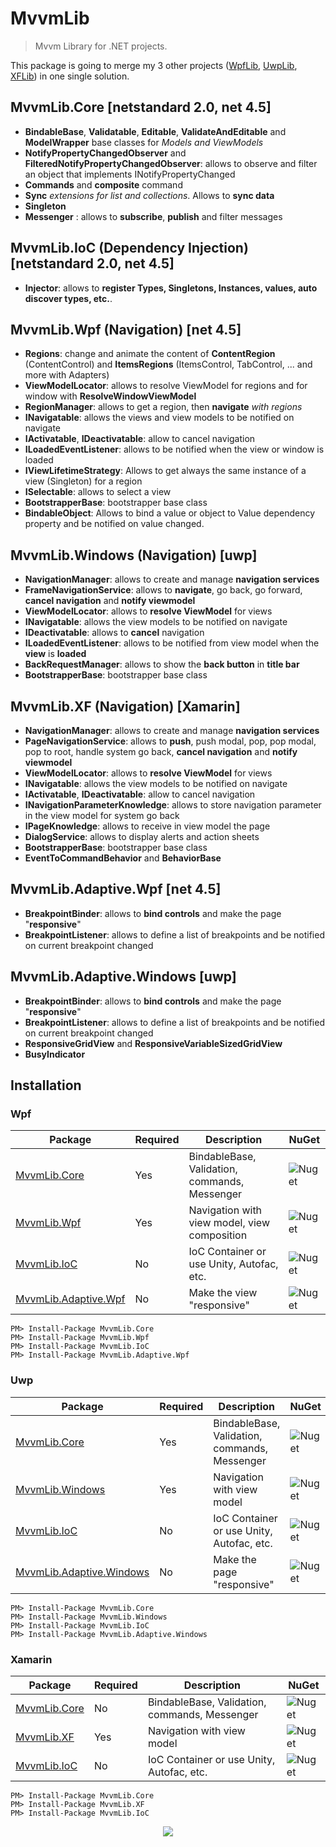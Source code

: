 # MvvmLib

>  Mvvm Library for .NET projects.

This package is going to merge my 3 other projects ([WpfLib](https://github.com/romagny13/WpfLib), [UwpLib](https://github.com/romagny13/UwpLib), [XFLib](https://github.com/romagny13/XFLib)) in one single solution. 

## MvvmLib.Core [netstandard 2.0, net 4.5]

* **BindableBase**, **Validatable**, **Editable**, **ValidateAndEditable** and **ModelWrapper** base classes for _Models and ViewModels_
* **NotifyPropertyChangedObserver** and **FilteredNotifyPropertyChangedObserver**: allows to observe and filter an object that implements INotifyPropertyChanged
* **Commands** and **composite** command
* **Sync** _extensions for list and collections_. Allows to **sync data**
* **Singleton**
* **Messenger** : allows to **subscribe**, **publish** and filter messages


## MvvmLib.IoC (Dependency Injection) [netstandard 2.0, net 4.5]
  * **Injector**: allows to **register Types, Singletons, Instances, values, auto discover types, etc.**.
  


## MvvmLib.Wpf (Navigation) [net 4.5]

* **Regions**: change and animate the content of **ContentRegion** (ContentControl) and **ItemsRegions** (ItemsControl, TabControl, ... and more with Adapters) 
* **ViewModelLocator**: allows to resolve ViewModel for regions and for window with **ResolveWindowViewModel**
* **RegionManager**: allows to get a region, then **navigate** _with regions_ 
* **INavigatable**: allows the views and view models to be notified on navigate
* **IActivatable**, **IDeactivatable**: allow to cancel navigation
* **ILoadedEventListener**: allows to be notified when the view or window is loaded
* **IViewLifetimeStrategy**: Allows to get always the same instance of a view (Singleton) for a region
* **ISelectable**: allows to select a view 
* **BootstrapperBase**: bootstrapper base class
* **BindableObject**: Allows to bind a value or object to Value dependency property and be notified on value changed.

## MvvmLib.Windows (Navigation) [uwp]
  
* **NavigationManager**: allows to create and manage **navigation services**
* **FrameNavigationService**: allows to **navigate**, go back, go forward, **cancel navigation** and **notify viewmodel**
* **ViewModelLocator**: allows to **resolve ViewModel** for views
* **INavigatable**: allows the view models to be notified on navigate
* **IDeactivatable**: allows to **cancel** navigation
* **ILoadedEventListener**: allows to be notified from view model when the **view** is **loaded**
* **BackRequestManager**: allows to show the **back button** in **title bar**
* **BootstrapperBase**: bootstrapper base class

## MvvmLib.XF (Navigation) [Xamarin]
  
* **NavigationManager**: allows to create and manage **navigation services**
* **PageNavigationService**: allows to **push**, push modal, pop, pop modal, pop to root, handle system go back, **cancel navigation** and **notify viewmodel**
* **ViewModelLocator**: allows to **resolve ViewModel** for views
* **INavigatable**: allows the view models to be notified on navigate
* **IActivatable**, **IDeactivatable**: allow to cancel navigation
* **INavigationParameterKnowledge**: allows to store navigation parameter in the view model for system go back
* **IPageKnowledge**: allows to receive in view model the page
* **DialogService**: allows to display alerts and action sheets
* **BootstrapperBase**: bootstrapper base class
* **EventToCommandBehavior** and **BehaviorBase**

## MvvmLib.Adaptive.Wpf [net 4.5]

* **BreakpointBinder**: allows to **bind controls** and make the page "**responsive**"
* **BreakpointListener**: allows to define a list of breakpoints and be notified on current breakpoint changed

## MvvmLib.Adaptive.Windows [uwp]

* **BreakpointBinder**: allows to **bind controls** and make the page "**responsive**"
* **BreakpointListener**: allows to define a list of breakpoints and be notified on current breakpoint changed
* **ResponsiveGridView** and **ResponsiveVariableSizedGridView**
* **BusyIndicator**


## Installation

### Wpf 

| Package  | Required | Description | NuGet |
| --- | --- | --- | --- |
| [MvvmLib.Core](https://www.nuget.org/packages/MvvmLib.Core/)  | Yes  | BindableBase, Validation, commands, Messenger | ![Nuget](https://img.shields.io/nuget/v/MvvmLib.Core.svg?style=flat-square)
| [MvvmLib.Wpf](https://www.nuget.org/packages/MvvmLib.Wpf/) | Yes  | Navigation with view model, view composition | ![Nuget](https://img.shields.io/nuget/v/MvvmLib.Wpf.svg?style=flat-square) |
| [MvvmLib.IoC](https://www.nuget.org/packages/MvvmLib.IoC/) | No  | IoC Container or use Unity, Autofac, etc. | ![Nuget](https://img.shields.io/nuget/v/MvvmLib.IoC.svg?style=flat-square) |
| [MvvmLib.Adaptive.Wpf](https://www.nuget.org/packages/MvvmLib.Adaptive.Wpf/) | No | Make the view "responsive" | ![Nuget](https://img.shields.io/nuget/v/MvvmLib.Adaptive.Wpf.svg?style=flat-square) |

```
PM> Install-Package MvvmLib.Core
PM> Install-Package MvvmLib.Wpf
PM> Install-Package MvvmLib.IoC
PM> Install-Package MvvmLib.Adaptive.Wpf
```

### Uwp

| Package  | Required | Description | NuGet |
| --- | --- | --- | --- |
| [MvvmLib.Core](https://www.nuget.org/packages/MvvmLib.Core/)  | Yes | BindableBase, Validation, commands, Messenger | ![Nuget](https://img.shields.io/nuget/v/MvvmLib.Core.svg?style=flat-square) |
| [MvvmLib.Windows](https://www.nuget.org/packages/MvvmLib.Windows/) | Yes | Navigation with view model | ![Nuget](https://img.shields.io/nuget/v/MvvmLib.Windows.svg?style=flat-square) |
| [MvvmLib.IoC](https://www.nuget.org/packages/MvvmLib.IoC/) | No | IoC Container or use Unity, Autofac, etc. | ![Nuget](https://img.shields.io/nuget/v/MvvmLib.IoC.svg?style=flat-square) |
| [MvvmLib.Adaptive.Windows](https://www.nuget.org/packages/MvvmLib.Adaptive.Windows/) | No | Make the page "responsive" | ![Nuget](https://img.shields.io/nuget/v/MvvmLib.Adaptive.Windows.svg?style=flat-square) |

```
PM> Install-Package MvvmLib.Core
PM> Install-Package MvvmLib.Windows
PM> Install-Package MvvmLib.IoC
PM> Install-Package MvvmLib.Adaptive.Windows
```

### Xamarin

| Package  | Required | Description | NuGet |
| --- | --- | --- | --- |
| [MvvmLib.Core](https://www.nuget.org/packages/MvvmLib.Core/)  | No | BindableBase, Validation, commands, Messenger | ![Nuget](https://img.shields.io/nuget/v/MvvmLib.Core.svg?style=flat-square) |
| [MvvmLib.XF](https://www.nuget.org/packages/MvvmLib.XF/) | Yes | Navigation with view model | ![Nuget](https://img.shields.io/nuget/v/MvvmLib.XF.svg?style=flat-square) |
| [MvvmLib.IoC](https://www.nuget.org/packages/MvvmLib.IoC/) | No | IoC Container or use Unity, Autofac, etc. | ![Nuget](https://img.shields.io/nuget/v/MvvmLib.IoC.svg?style=flat-square) |

```
PM> Install-Package MvvmLib.Core
PM> Install-Package MvvmLib.XF
PM> Install-Package MvvmLib.IoC
```

<p align="center">
<img src="https://res.cloudinary.com/romagny13/image/upload/v1553188957/mvvm_logo_xxv5gn.png">
</p>

